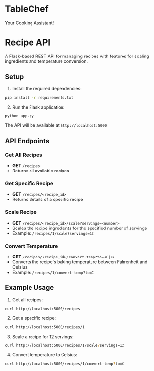 # TableChef
Your Cooking Assistant!

# Recipe API

A Flask-based REST API for managing recipes with features for scaling ingredients and temperature conversion.

## Setup

1. Install the required dependencies:
```bash
pip install -r requirements.txt
```

2. Run the Flask application:
```bash
python app.py
```

The API will be available at `http://localhost:5000`

## API Endpoints

### Get All Recipes
- **GET** `/recipes`
- Returns all available recipes

### Get Specific Recipe
- **GET** `/recipes/<recipe_id>`
- Returns details of a specific recipe

### Scale Recipe
- **GET** `/recipes/<recipe_id>/scale?servings=<number>`
- Scales the recipe ingredients for the specified number of servings
- Example: `/recipes/1/scale?servings=12`

### Convert Temperature
- **GET** `/recipes/<recipe_id>/convert-temp?to=<F|C>`
- Converts the recipe's baking temperature between Fahrenheit and Celsius
- Example: `/recipes/1/convert-temp?to=C`

## Example Usage

1. Get all recipes:
```bash
curl http://localhost:5000/recipes
```

2. Get a specific recipe:
```bash
curl http://localhost:5000/recipes/1
```

3. Scale a recipe for 12 servings:
```bash
curl http://localhost:5000/recipes/1/scale?servings=12
```

4. Convert temperature to Celsius:
```bash
curl http://localhost:5000/recipes/1/convert-temp?to=C
```

